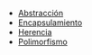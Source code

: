 - [Abstracción](Abstraccion.md)
- [Encapsulamiento](Encapsulamiento.md)
- [Herencia](Herencia.md)
- [Polimorfismo](Polimorfismo.md)
